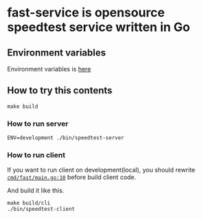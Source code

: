 # fast-service is opensource speedtest service written in Go

## Environment variables

Environment variables is [here](https://github.com/Code-Hex/fast-service/blob/9e3a385f34985237c655efd9aedddbf05ef3ae45/internal/config/config.go#L12-L24)

## How to try this contents

    make build

### How to run server

    ENV=development ./bin/speedtest-server

### How to run client

If you want to run client on development(local), you should rewrite [`cmd/fast/main.go:10`](https://github.com/Code-Hex/fast-service/blob/9e3a385f34985237c655efd9aedddbf05ef3ae45/cmd/fast/main.go#L10) before build client code.

And build it like this.

    make build/cli
    ./bin/speedtest-client
